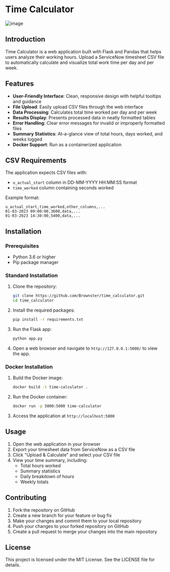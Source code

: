 # Time Calculator

![image](https://github.com/user-attachments/assets/d27a2da6-27f2-4018-8155-eb3eb9136c0e)

## Introduction

Time Calculator is a web application built with Flask and Pandas that helps users analyze their working hours. Upload a ServiceNow timesheet CSV file to automatically calculate and visualize total work time per day and per week.

## Features

- **User-Friendly Interface**: Clean, responsive design with helpful tooltips and guidance
- **File Upload**: Easily upload CSV files through the web interface
- **Data Processing**: Calculates total time worked per day and per week
- **Results Display**: Presents processed data in neatly formatted tables
- **Error Handling**: Clear error messages for invalid or improperly formatted files
- **Summary Statistics**: At-a-glance view of total hours, days worked, and weeks logged
- **Docker Support**: Run as a containerized application

## CSV Requirements

The application expects CSV files with:
- `u_actual_start` column in DD-MM-YYYY HH:MM:SS format
- `time_worked` column containing seconds worked

Example format:
```
u_actual_start,time_worked,other_columns,...
01-03-2023 09:00:00,3600,data,...
01-03-2023 14:30:00,5400,data,...
```

## Installation

### Prerequisites

- Python 3.6 or higher
- Pip package manager

### Standard Installation

1. Clone the repository:
   ```bash
   git clone https://github.com/Brownster/time_calculator.git
   cd time_calculator
   ```

2. Install the required packages:
   ```bash
   pip install -r requirements.txt
   ```

3. Run the Flask app:
   ```bash
   python app.py
   ```

4. Open a web browser and navigate to `http://127.0.0.1:5000/` to view the app.

### Docker Installation

1. Build the Docker image:
   ```bash
   docker build -t time-calculator .
   ```

2. Run the Docker container:
   ```bash
   docker run -p 5000:5000 time-calculator
   ```

3. Access the application at `http://localhost:5000`

## Usage

1. Open the web application in your browser
2. Export your timesheet data from ServiceNow as a CSV file
3. Click "Upload & Calculate" and select your CSV file
4. View your time summary, including:
   - Total hours worked
   - Summary statistics
   - Daily breakdown of hours
   - Weekly totals

## Contributing

1. Fork the repository on GitHub
2. Create a new branch for your feature or bug fix
3. Make your changes and commit them to your local repository
4. Push your changes to your forked repository on GitHub
5. Create a pull request to merge your changes into the main repository

## License

This project is licensed under the MIT License. See the LICENSE file for details.
